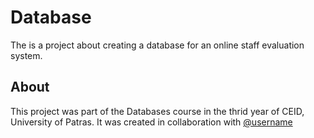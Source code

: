 # Database
The is a project about creating a database for an online staff evaluation system.

## About
This project was part of the Databases course in the thrid year of CEID, University of Patras. It was created in collaboration with [@username](link)
